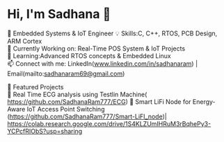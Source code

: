 # Hi, I'm Sadhana 👋  
🚀 Embedded Systems & IoT Engineer 
💡 Skills:C, C++, RTOS, PCB Design, ARM Cortex  
🔭 Currently Working on: Real-Time POS System & IoT Projects  
📖 Learning:Advanced RTOS concepts & Embedded Linux  
📫 Connect with me: 
LinkedIn(www.linkedin.com/in/sadhanaram) | Email(mailto:sadhanaram69@gmail.com)  

 🚀 Featured Projects  
🔹 Real Time ECG analysis using Testlin Machine( https://github.com/SadhanaRam777/ECG)
🔹 Smart LiFi Node for Energy-Aware IoT Access Point Switching (https://github.com/SadhanaRam777/Smart-LiFI_node)|  https://colab.research.google.com/drive/1S4KLZUmIHRuM3rBqhePy3-YCPcfRIObS?usp=sharing

